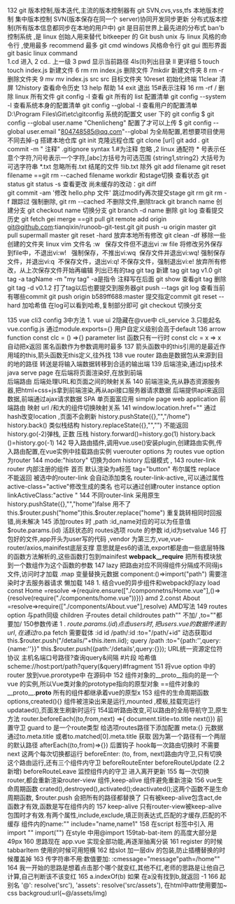 
132 git
版本控制,版本迭代,主流的版本控制器有 git SVN,cvs,vss,tfs
本地版本控制 集中版本控制 SVN(版本保存在同一个 server)协同开发同步更新 分布式版本控制(所有版本信息都同步在本地的用户中)
git 是目前世界上最先进的分布式 ban'b 控制系统 ,是 linux 创始人用来替代 bitkeeper 的
Git bush unix 与 linux 风格的命令行 ,使用最多 recommend 最多
git cmd windows 风格命令行
git gui 图形界面 git
basic linux command   
1.cd 进入 2 cd.. 上一级 3 pwd 显示当前路径 4ls(ll)列出目录 ll 更详细 5 touch touch index.js
新建文件 6 rm rm index.js 删除文件 7mkdir 新建文件夹 8 rm -r 删除文件夹
9 mv mv index.js src src 目标文件夹 10reset 初始化终端 11clear 清屏 12history 查看命令历史
13 help 帮助 14 exit 退出 15#表示注释 16 rm -rf / 删除 linux 所有文件
git config -l 查看 git 所有的 list 配置清单
git config --system -l 查看系统本身的配置清单
git config --global -l 查看用户的配置清单
D:\Program Files\Git\etc\gitconfig 系统的配置文 user 下的 git config
$ git config --global user.name "Chenlicheng"  配置了才可以上传
$ git config --global user.email "804748585@qq.com"--global 为全局配置,若想要项目使用不同去掉-g
搭建本地仓库 git init 克隆远程仓库 git clone [url]
git add . git commit -m " 注释"
.gitignore   syntax
1.#为注释 忽略 ,2 linux 通配符 * 号表示任意个字符,?问号表示一个字符,[abc]方括号为可选范围
{string1,string2} 大括号为可选字符串
*.txt 忽略所有.txt 结尾的文件  !lib.txt 除外 
git add filename  git reset filename  ==git rm --cached filename  workdir 和stage切换
查看状态  git status  git status -s   查看更改  尚未缓存的改动：git diff   
git commit -am '修改 hello.php 文件'   跳过modify再次提交stage
git rm <file>   git rm -f<file>  跟踪过 强制删除,  git rm --cached <file>不删除文件,删除track
git branch name  创建分支   git checkout name  切换分支  git branch -d name 删除
git log  查看提交历史  git fetch  gei merge ==git pull
git remote add origin git@github.com:tianqixin/runoob-git-test.git
git push -u origin master
git pull supermall  master
git reset -hard 放弃本地所有修改
git clean -df 移除一些创建的文件夹
linux  vim 文件名 :w   保存文件但不退出vi :w file 将修改另外保存到file中，不退出vi:w!   强制保存，不推出vi:wq  保存文件并退出vi:wq! 强制保存文件，并退出vi:q  不保存文件，退出vi:q! 不保存文件，强制退出vi:e! 放弃所有修改，从上次保存文件开始再编辑
列出已有的tag  git tag
新建 tag  git tag v1.0
git tag -a tagName -m "my tag"  -a是指令  注释写在后面
git show  查看git  tag
删除  git tag -d v0.1.2    打了tag以后也要提交到服务器git push --tags
git log  查看当前有哪些commit
git push origin b589ff688:master 提交指定commit
git reset --hard  加哈希值   在log可以看到哈希,复制部分即可
git checkout  切换分支

135 vue cli3 config 3中方法 1. vue ui    2隐藏在@vue中 cli_service
3.只能起名 vue.config.js 通过module.exports={} 用户自定义级别会高于default
136 arrow function  const clc = () =>{}    parameter list 
函数只有一行时 const clc = x => x  自动把x返回 匿名函数作为参数调用时最多
137 箭头函数中的this引用的是最近作用域的this,箭头函数无this定义,往外找
138 vue router 路由是数据包从来源到目的地的路径 转送是将输入端数据转移到合适的输出端
139 后端渲染,通过jsp技术java serve page 在后端将页面渲染好,在放到前端  
后端路由 后端处理URL和页面之间的映射关系
140 前端渲染,先从静态资源服务器,把html+css+js拿到前端渲染,再从api接口服务器请求数据
后端提供api来返回数据,前端通过ajax请求数据
SPA 单页面富应用 simple page web application
前端路由 映射 url /和大的组件切换映射关系
141 window.location.href=""  通过hash改变location ,页面不会刷新
history.pushState({},"","/home")  history.back() 类似栈结构
history.replaceState({},"","")  不能返回
history.go(-2)弹栈, 正数 压栈 history.forward()=history.go(1) history.back ()=history.go(-1) 
142 导入路由插件,调用vue.use()安装plugin,创建路由实例,传入路由配置,在vue实例中挂载路由实例
vuerouter options 为 routes  vue option 为router
144 mode:"history" 切换为dom history 后缀模式 ,
143 router-link router 内部注册的组件 <router-link to="./home">首页</router-link><router-view/>
默认渲染为a标签  tag="button"  布尔属性 replace  不能返回
被选中的router-link 会自动添加类名 router-link-active,,可以通过属性active-class="active"修改生成的类名 也可以通过创建router instance option linkActiveClass:"active "
144 不同router-link 采用原生 history.pushState({},"","home")false  用不了  this.$router.push("home")this.$router.replace("home") 重复跳转相同时回报错,尚未解决
145 添加routes 时 ,path :id_name对应的可以为任意值
$route.params.(id) 活跃状态的 routes选项 route 的参数 id,id为setvalue
146 打包好的文件,app开头为user写的代码 ,vendor 为第三方,vue,vue-router/axios,mainifest底层支撑
意思就是es6的语法,export都是由一些底层特殊的函数方法解析的,这些函数打包到mainifest
__webpack__require__ 把所有模块放到一个数组作为这个函数的参数
147 lazy 把路由对应不同得组件分隔成不同得js文件,访问时才加载   .map 变量替换元数据
component:()=>import("path")   需要渲染时才去服务器请求 懒加载
148 1. 结合vue的异步组件和webpack的lazy load
const Home =resolve =>{require.ensure(["./componnetns/Home.vue"],()=>{resolve(require("./components/home.vue"))})}
amd 2.const About =resolve=>require(["./components/About.vue"],resolve)   AMD写法
149 routes option 与path同级  children 子routes  detail  childroutes path"" 不加/ ,to=""都要加/
150参数传递 1 . $route.params.(id) 点击 user s时,把users.vue的数据传递到url,在通过$ro.pa fetch
需要载体 :id
id  /path/:id   :to="/path/+id"  动态获取id  this.$router.push("/details/"+this.item.iid);
query  /path    :to="{path:'',query:{name:''}}" this.$router.push({path:'/details',query:{}});
URL统一资源定位符 协议 主机名端口号路径?查询query&间隔 #片段 哈希值
scheme://host:port/path?query(&query)#fragment
151 将vue option 中的 router 放到vue.prorotype中 在源码中
152 组件对象的__proto__指向的是一个vue 的实例,所以Vue类对象的prototype指向的原型对象 ==组件对象的__proto__.__proto__
所有的组件都继承着vue的原型x
153 组件的生命周期函数 options,created(){} 组件被渲染出来是运行,mounted ,模板,挂载完运行
updataed(),页面发生刷新时运行
154监听路由改变,可以路由的全局导航守卫,原生方法 
router.beforeEach((to,from,next) =>{ document.tiitle=to.title
  next()}) 前置守卫 guard
 to 是一个route类型  给选项routes路径下添加配置 meta:{} 元数据
通过to.meta.title  或者to.matched[0].meta.title 获取 因为第一个路径有一个两层的默认路径
afterEach((to,from)=>{})  后置钩子 hook每一次路由切换时 不需要next 这两个每次切换都运行
beforeEnter: (to, from, next)路由内守卫,只有切换这个路由运行,还有三个组件内守卫
beforeRouteEnter  beforeRouteUpdate (2.2 新增)  beforeRouteLeave 监控组件内的守卫 进入离开更新
155 每一次切换router,都会重新渲染router-view 组件,keep-alive 组件避免重新渲染
156 vue生命周期函数 crated(),destroyed(),activated();deactivated();这两个函数不是生命周期函数,
 $router.push 会把所有的路径都替换了  只有被keep-alive包含act,de函数才有效,函数是写在组件内的
 157 keep-alive 只有router-view被keep-alive包围时才有效.有两个属性,include,exclude,填正则表达式,匹配的才缓存,匹配的不 缓存  组件内的name:"" include="name,name1"
 158 在script 标签中引入 用import  "" import("") 在style 中用@import
 159tab-bat-item 的高度大部分是49px
 160 思路现在 app.vue 实现全部功能,再逐渐抽离分装
 161 register 的时候 tabbarItem  使用的时候可用短横  <tabbar-item><tabbar-item>
 162 给slot 加一层div 的包装,防止插槽替换的时候覆盖掉
 163 传字符串不用:数值要加: :cmessage="message"path=/home""
 164 我一开始的思路是想着点击那个哪个就变红,其他不红,老师的思路是让他自己计算,自己判断该不该变红
 165 a.indexOf(b)  如果  在a没有找到b,就返回 -1
 166 起别名 '@': resolve('src'), 'assets': resolve('src/assets'), 
 在html中attr使用要加~  css backgroud:url(~@/assets/img)





<script src="./js/template-web.js"></script><div id="app"></div>  <script id="tp1"type="text/html"><div class="box">{{username}}{{age}}</div></script>  <script>const html=template("tp1",{username:"chenlicheng",age:18})document.getElementById("app").innerHTML+=html</script>
<script>   {{each info}}{/each} 循环 template.defaults.imports.dateForMat=dateForMat 向模板暴露一个函数,跟vue 的computed 一样
验证邮箱,在前端验证规则 ,服务器验证是否可用
FormData 对象 模拟表单 ,将html表单映射成表单对象,自动将表单的数据拼接,异步上传二进制文件
const formidable=require("formidable")
const formdata = new  FormData(form node)Tip: 不能设置setquesthead的数据类型,
服务器设置const form=new formidable.IncomingForm()form.parse(req,(err,fields,files)=>{res.send(fields)})   advantage不用去拼接 所以必须要设置name的属性,
FormData instance attr   formdata.get("input.name")  formdata.set("input.name","value")已存在,替换,不存在,创建  formdata.delete("input.name") 删除表单对象中的属性和值 
formdata.append("key","value") 创建一个空的表单对象 const f = new FormData() 然后append或者set
append 会都保存 error默认接受后一个,可f12,setcover  
FormData upload 二进制文件jpg,video,audio
file.onchange 文件添加时触发, 切记 箭头函数中的this指向最近作用域的this
formdata.append("attrName", file.files[0]) 空formdata添加
form.uploadDir = path.join(__dirname,"public","uploads")设置上传文件的路径
默认传过来为二进制文件,无extension  form.keepExtensions=true
xhr.upload.onprogress=(ev)=>{bar.style.width=(ev.loaded/ev.total)*100+"%"bar.innerHTML=(ev.loaded/ev.total)*100+"%"}   文件上传的过程中会不断触发
页面显示img ,上传的图片都会保存到public下的uploads,截取"public字符"动态生成img,防止用户看到img加载
同源政策 ,如果两个页面具有相同的scheme,hostport即为同源
使用JSONP  jsonwithpadding 不属于ajax ,模拟ajax请求,用的是get方法
srript 标签 src引入一个外部的js文件不受同源限制的影响 所以script引入一段"fn(data)"字符串可以直接执
const fn = req.query.callback+"({name:'chenlicheng',age:18})"res.send(fn) 后端服务operate
在onclick下创建 script标签,在script.onload之后删除,在请求时把函数名通过query传递到后端
每调用一次jsonp() 相当于执行一次fn(data),data来源于后端
jsonp后端需要返回一个字符形式的"fn()",对象抽离,转换成字符串,拼接+"(",res.send("fn()")
可直接用res.jsonp(obj)完成   const obj = {name:'chenlicheng',age:18}
const str = JSON.stringify(obj)const fn = req.query.callback+"("+str+")"res.send(fn)===res.jsonp(obj)
CORS cross-origin resource sharing 跨越资源共享 非同源ajax
当不同源时,请求头会添加一个attr origin,当服务器同意时,会在响应头 add(Access-Control-allow-Origin)
浏览器根据响应头有无这个属性判断出服务器是否同意这次请求
res.header("Access-Control-Allow-Origin","*") 允许所有源向我发出请求 *也可以填请求origin
res.header("Access-Control-Allow-Methods","get,post") app.use((req,res,next)=>{next()}) 拦截所有请求,操作所有响应
cors 同源政策是浏览器给ajax技术的限制,服务器端不存在这种限制,可通过自己的服务器去访问
const request=require("request")request("http://localhost:3000/ajax",(err,response,body)=>{})
Cookie HTTP协议默认是无状态协议,cookie 实现了身份识别的技术,先响应cookie再发送cookie
跨域时不会发送cookie信息, 通过属性withCredentials default 为false 可以携带cookies
并且服务器端 Access-Control-Allow-Credentials
$.ajax({type,url,data:{namae:"chenlicheng"}/"name=chenlicheng",contentType,beforeSend:()=>{return false},success:()=>{response},error:()=>{xhr}})
无论data是传对象还是字符串都会转换成urlencoded format
beforeSend定义在xhr.send()之前,可通过return false 取消这次发送,响应成功success失败404,500error
无论是get还是post urlencoded/json 发送的都是字符串形式 如果发送是对象的字符串,服务器接收到都会.query .body转换成JS对象
$().ajax  发送 formDate  processData :false,  不要去处理数据,contentType : false,不要设置请求头  
$(). 对象的方法 const str = $("#form").serialize() 拼接表单为urlencode format
$.ajax({dataType: "jsonp",url: "/jsonp",jsonp:"cb",jsonCallback:"fn",success: (response) => {console.log(response); jsonp请求
},})  jsonp  change server follow change cb  jsonCallback:"fn" 更改函数名,需要另外定义函数
$.get/post(url,data,success(resopnse ))
disable selecttion 
document.onselectstart = new Function("event.returnValue=false"); all
dom.onselectstart =function(){return false};  part of
disable open menu 
document.oncontextmenu = new Function("event.returnValue=false"); 
Ajax的全局事件 jQuery方法,只要有Ajax发送就会触发,无须设置 beforeSend()
$(document).ajaxStart()请求开始发送时触发   $.ajaxComplete()  $(document).on("ajaxStart")
NProgress 引入 css,js 文件  NProgress.start() — shows the progress bar 
 NProgress.set(0.4) — sets a percentage  NProgress.inc() — increments by a little
NProgress.done() — completes the progress 
RESTful API :  GET 获取  POST 添加  PUT 更新  DELETE 删除  tradition unsupport back two
ajax suport  get users/1 获取id为1的用户信息,把id添加到route而不是query
ajax "users/1"  server  "users/:id"  req.params.id
ecma6语法  `${id}`
XML 语言被设计用来传输和存储数据。 eXtensible Markup Language 重点在于传输和存储数据
HTML 用于展示数据   
获取XMLDOM  XMLdom.getelemtns by("tagname") 获取节点.innerHTML获取信息







 debounce 防抖,将上一个定时器关闭  clearTimeout(timer);timer = setTimeout(() => {console.log("我只执行了一次");}, 300);
 封装 debounce(fun, delay) {let timer return (...args) => {timer && clearTimeout(timer);timer = setTimeout(() => {fun.apply(this, args);}, delay);};},
理解 const args = 一个数组,包含了所有传入return 的心函数的参数   args是一个数组
...agrs 把数组args 拆开 所有的参数放在这里 |创建了一个数组,所有的参数都放在数组内
最终的this.新生成的函数放到一个对象内,那么this就是这个对象,但是return 的函数不能写箭头函数,因为对象key:对应箭头函数时,this指向对象外的作用域


 /节流 throttle  一定时间内只能执行一次
 let timer=null   if(!timer){timer = setTimeout(function(){);timer = null;},wait)}
 ref 挂载到div 获取的是dom对象 ,ref挂载到组件获取的是组件对象  
 通过$el  this.$refs.tabSwitch.$el 获取dom对象 
 Object.keys(obj).length!==0
 v-if 绝对宣布渲染  v-show 绝对显不显示,所以if的层级很提前,在mounted之后渲染,
 多层级数据不是在一开始初始化的时候就获取到的,异步数据先显示初始数据，再显示带数据的数据，
创建组件,初始化数据,第一层的data,methods等,编译成rander函数,挂载el,渲染
用类将数据进行整合  v-for""在谁身上,谁就会被复制多少份
循环遍历的时候吧index读取出来就可以给key绑定index
const date= new Date(value*1000)format(data,"yyyy/MM-dd hh(HH):mm:ss") h12H24
读取多层数据的时候,读取一层二层找不到为null,undefined,三层会报错

继承 class Animals{run} class Person extends Animals{}
两个路由使用相同的emit方法时不会各自触发,但是使用相同的状态管理绑定给watch时,若组件没销毁则会触发
const unwatch = this.$watch("name",cb)   取消只能取消掉创建的,不能取消掉已经写好的


this.nextTick保证渲染完成,但是图片不一定加载好



